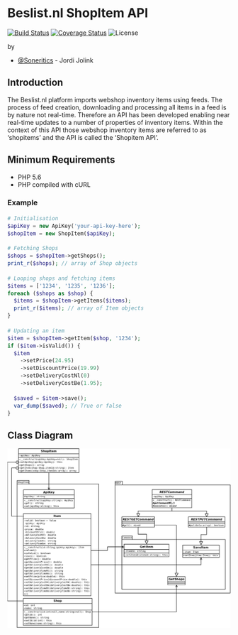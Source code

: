 # Beslist.nl ShopItem API #

[![Build Status](https://api.travis-ci.org/Soneritics/BeslistShopItem.svg?branch=master)](https://travis-ci.org/Soneritics/BeslistShopItem)
[![Coverage Status](https://coveralls.io/repos/Soneritics/BeslistShopItem/badge.svg?branch=master)](https://coveralls.io/r/Soneritics/BeslistShopItem?branch=master)
![License](http://img.shields.io/badge/license-MIT-green.svg)

by
* [@Soneritics](https://github.com/Soneritics) - Jordi Jolink


## Introduction ##
The Beslist.nl platform imports webshop inventory items using feeds. The process of feed creation,
downloading and processing all items in a feed is by nature not real-time. Therefore an API has been
developed enabling near real-time updates to a number of properties of inventory items. Within the
context of this API those webshop inventory items are referred to as ‘shopitems’ and the API is called
the ‘Shopitem API’.


## Minimum Requirements ##
- PHP 5.6
- PHP compiled with cURL


### Example ###
```php
# Initialisation
$apiKey = new ApiKey('your-api-key-here');
$shopItem = new ShopItem($apiKey);

# Fetching Shops
$shops = $shopItem->getShops();
print_r($shops); // array of Shop objects

# Looping shops and fetching items
$items = ['1234', '1235', '1236'];
foreach ($shops as $shop) {
  $items = $shopItem->getItems($items);
  print_r($items); // array of Item objects
}

# Updating an item
$item = $shopItem->getItem($shop, '1234');
if ($item->isValid()) {
  $item
    ->setPrice(24.95)
    ->setDiscountPrice(19.99)
    ->setDeliveryCostNl(0)
    ->setDeliveryCostBe(1.95);

  $saved = $item->save();
  var_dump($saved); // True or false
}
```


## Class Diagram ##
![Class Diagram](ClassDiagram.png)


